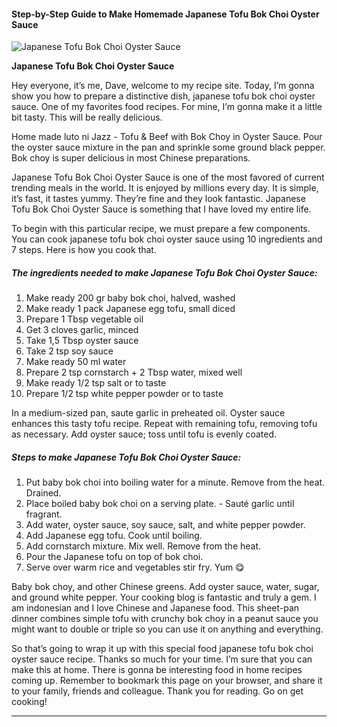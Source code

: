             

#### Step-by-Step Guide to Make Homemade Japanese Tofu Bok Choi Oyster Sauce

![Japanese Tofu Bok Choi Oyster Sauce](https://img-global.cpcdn.com/recipes/d449506051ec77ca/751x532cq70/japanese-tofu-bok-choi-oyster-sauce-recipe-main-photo.jpg)

**Japanese Tofu Bok Choi Oyster Sauce**

Hey everyone, it’s me, Dave, welcome to my recipe site. Today, I’m gonna show you how to prepare a distinctive dish, japanese tofu bok choi oyster sauce. One of my favorites food recipes. For mine, I’m gonna make it a little bit tasty. This will be really delicious.

Home made luto ni Jazz - Tofu & Beef with Bok Choy in Oyster Sauce. Pour the oyster sauce mixture in the pan and sprinkle some ground black pepper. Bok choy is super delicious in most Chinese preparations.

Japanese Tofu Bok Choi Oyster Sauce is one of the most favored of current trending meals in the world. It is enjoyed by millions every day. It is simple, it’s fast, it tastes yummy. They’re fine and they look fantastic. Japanese Tofu Bok Choi Oyster Sauce is something that I have loved my entire life.

To begin with this particular recipe, we must prepare a few components. You can cook japanese tofu bok choi oyster sauce using 10 ingredients and 7 steps. Here is how you cook that.

##### The ingredients needed to make Japanese Tofu Bok Choi Oyster Sauce:

1.  Make ready 200 gr baby bok choi, halved, washed
2.  Make ready 1 pack Japanese egg tofu, small diced
3.  Prepare 1 Tbsp vegetable oil
4.  Get 3 cloves garlic, minced
5.  Take 1,5 Tbsp oyster sauce
6.  Take 2 tsp soy sauce
7.  Make ready 50 ml water
8.  Prepare 2 tsp cornstarch + 2 Tbsp water, mixed well
9.  Make ready 1/2 tsp salt or to taste
10.  Prepare 1/2 tsp white pepper powder or to taste

In a medium-sized pan, saute garlic in preheated oil. Oyster sauce enhances this tasty tofu recipe. Repeat with remaining tofu, removing tofu as necessary. Add oyster sauce; toss until tofu is evenly coated.

##### Steps to make Japanese Tofu Bok Choi Oyster Sauce:

1.  Put baby bok choi into boiling water for a minute. Remove from the heat. Drained.
2.  Place boiled baby bok choi on a serving plate. - Sauté garlic until fragrant.
3.  Add water, oyster sauce, soy sauce, salt, and white pepper powder.
4.  Add Japanese egg tofu. Cook until boiling.
5.  Add cornstarch mixture. Mix well. Remove from the heat.
6.  Pour the Japanese tofu on top of bok choi.
7.  Serve over warm rice and vegetables stir fry. Yum 😋

Baby bok choy, and other Chinese greens. Add oyster sauce, water, sugar, and ground white pepper. Your cooking blog is fantastic and truly a gem. I am indonesian and I love Chinese and Japanese food. This sheet-pan dinner combines simple tofu with crunchy bok choy in a peanut sauce you might want to double or triple so you can use it on anything and everything.

So that’s going to wrap it up with this special food japanese tofu bok choi oyster sauce recipe. Thanks so much for your time. I’m sure that you can make this at home. There is gonna be interesting food in home recipes coming up. Remember to bookmark this page on your browser, and share it to your family, friends and colleague. Thank you for reading. Go on get cooking!

* * *